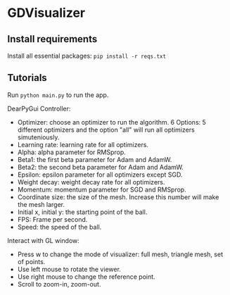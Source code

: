 # GDVisualizer
## Install requirements
Install all essential packages: ```pip install -r reqs.txt```
## Tutorials
Run ```python main.py``` to run the app.

DearPyGui Controller:
- Optimizer: choose an optimizer to run the algorithm. 6 Options: 5 different optimizers and the option "all" will run all optimizers simuteniously.
- Learning rate: learning rate for all optimizers.
- Alpha: alpha parameter for RMSprop.
- Beta1: the first beta parameter for Adam and AdamW.
- Beta2: the second beta parameter for Adam and AdamW.
- Epsilon: epsilon parameter for all optimizers except SGD.
- Weight decay: weight decay rate for all optimizers.
- Momentum: momentum parameter for SGD and RMSprop.
- Coordinate size: the size of the mesh. Increase this number will make the mesh larger.
- Initial x, initial y: the starting point of the ball.
- FPS: Frame per second.
- Speed: the speed of the ball.

Interact with GL window:
- Press w to change the mode of visualizer: full mesh, triangle mesh, set of points.
- Use left mouse to rotate the viewer.
- Use right mouse to change the reference point.
- Scroll to zoom-in, zoom-out.